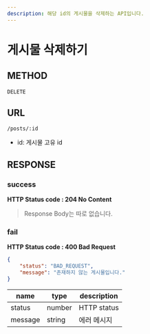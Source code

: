 ```yaml
---
description: 해당 id의 게시물을 삭제하는 API입니다.
---
```


# 게시물 삭제하기

## METHOD

```text
DELETE
```

## URL

```text
/posts/:id
```

* id: 게시물 고유 id


## RESPONSE

### success

**HTTP Status code : 204 No Content**

> Response Body는 따로 없습니다.  

### fail

**HTTP Status code : 400 Bad Request**

```json
{
    "status": "BAD_REQUEST",
    "message": "존재하지 않는 게시물입니다."
}
```

| name    | type   | description |
| ------- | ------ | ----------- |
| status  | number | HTTP status |
| message | string | 에러 메시지 |

